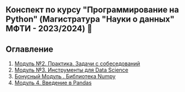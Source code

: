 Конспект по курсу "Программирование на Python" (Магистратура "Науки о данных" МФТИ - 2023/2024) :blue_book:  
---
## Оглавление
1. [ Модуль №2. Практика. Задачи с собеседований](Module2)
2. [ Модуль №3. Инструменты для Data Science](Module3)
3. [ Бонусный Модуль . Библиотека Numpy ](Module_Numpy/)
4. [ Модуль 4. Введение в Pandas ](Module4/)

